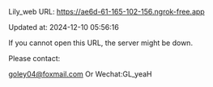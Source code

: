 Lily_web URL: https://ae6d-61-165-102-156.ngrok-free.app

Updated at: 2024-12-10 05:56:16

If you cannot open this URL, the server might be down.

Please contact: 

goley04@foxmail.com Or Wechat:GL_yeaH